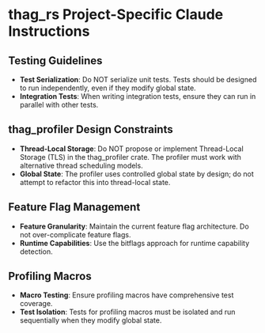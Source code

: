 # thag_rs Project-Specific Claude Instructions

## Testing Guidelines
- **Test Serialization**: Do NOT serialize unit tests. Tests should be designed to run independently, even if they modify global state.
- **Integration Tests**: When writing integration tests, ensure they can run in parallel with other tests.

## thag_profiler Design Constraints
- **Thread-Local Storage**: Do NOT propose or implement Thread-Local Storage (TLS) in the thag_profiler crate. The profiler must work with alternative thread scheduling models.
- **Global State**: The profiler uses controlled global state by design; do not attempt to refactor this into thread-local state.

## Feature Flag Management
- **Feature Granularity**: Maintain the current feature flag architecture. Do not over-complicate feature flags.
- **Runtime Capabilities**: Use the bitflags approach for runtime capability detection.

## Profiling Macros
- **Macro Testing**: Ensure profiling macros have comprehensive test coverage.
- **Test Isolation**: Tests for profiling macros must be isolated and run sequentially when they modify global state.
